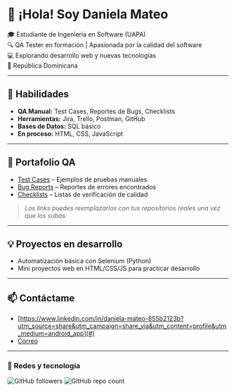 # 👋 ¡Hola! Soy Daniela Mateo

🎓 Estudiante de Ingeniería en Software (UAPA)  
🔍 QA Tester en formación | Apasionada por la calidad del software  
💻 Explorando desarrollo web y nuevas tecnologías  
📍 República Dominicana  

---

## 🚀 Habilidades
- **QA Manual:** Test Cases, Reportes de Bugs, Checklists  
- **Herramientas:** Jira, Trello, Postman, GitHub  
- **Bases de Datos:** SQL básico  
- **En proceso:** HTML, CSS, JavaScript  

---

## 📂 Portafolio QA
- [Test Cases](#) – Ejemplos de pruebas manuales  
- [Bug Reports](#) – Reportes de errores encontrados  
- [Checklists](#) – Listas de verificación de calidad  

> *Los links puedes reemplazarlos con tus repositorios reales una vez que los subas.*

---

## 💡 Proyectos en desarrollo
- Automatización básica con Selenium (Python)  
- Mini proyectos web en HTML/CSS/JS para practicar desarrollo  

---

## 📫 Contáctame
- [https://www.linkedin.com/in/daniela-mateo-855b2123b?utm_source=share&utm_campaign=share_via&utm_content=profile&utm_medium=android_app](#)  
- [Correo](mailto:tuemail@dominio.com)  

---

### 🔗 Redes y tecnología
![GitHub followers](https://img.shields.io/github/followers/DanielaMateoQA?style=social) ![GitHub repo count](https://img.shields.io/github/repo-size/DanielaMateoQA)
